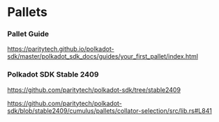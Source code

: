 # Pallets

### Pallet Guide
https://paritytech.github.io/polkadot-sdk/master/polkadot_sdk_docs/guides/your_first_pallet/index.html

### Polkadot SDK Stable 2409
https://github.com/paritytech/polkadot-sdk/tree/stable2409


https://github.com/paritytech/polkadot-sdk/blob/stable2409/cumulus/pallets/collator-selection/src/lib.rs#L841

